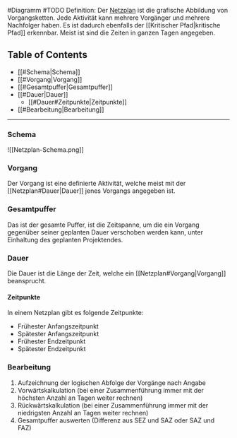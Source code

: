 #Diagramm #TODO
Definition: Der [Netzplan](https://de.wikipedia.org/wiki/Netzplantechnik) ist die grafische Abbildung von Vorgangsketten. Jede Aktivität kann mehrere Vorgänger und mehrere Nachfolger haben. Es ist dadurch ebenfalls der [[Kritischer Pfad|kritische Pfad]] erkennbar. Meist ist sind die Zeiten in ganzen Tagen angegeben.

## Table of Contents

- [[#Schema|Schema]]
- [[#Vorgang|Vorgang]]
- [[#Gesamtpuffer|Gesamtpuffer]]
- [[#Dauer|Dauer]]
	- [[#Dauer#Zeitpunkte|Zeitpunkte]]
- [[#Bearbeitung|Bearbeitung]]


---

### Schema
![[Netzplan-Schema.png]]

### Vorgang
Der Vorgang ist eine definierte Aktivität, welche meist mit der [[Netzplan#Dauer|Dauer]] jenes Vorgangs angegeben ist.
### Gesamtpuffer
Das ist der gesamte Puffer, ist die Zeitspanne, um die ein Vorgang gegenüber seiner geplanten Dauer verschoben werden kann, unter Einhaltung des geplanten Projektendes.
### Dauer
Die Dauer ist die Länge der Zeit, welche ein [[Netzplan#Vorgang|Vorgang]] beansprucht.
#### Zeitpunkte
In einem Netzplan gibt es folgende Zeitpunkte:
- Frühester Anfangszeitpunkt
- Spätester Anfangszeitpunkt
- Frühester Endzeitpunkt
- Spätester Endzeitpunkt

### Bearbeitung
1. Aufzeichnung der logischen Abfolge der Vorgänge nach Angabe
2. Vorwärtskalkulation (bei einer Zusammenführung immer mit der höchsten Anzahl an Tagen weiter rechnen)
3. Rückwärtskalkulation (bei einer Zusammenführung immer mit der niedrigsten Anzahl an Tagen weiter rechnen)
4. Gesamtpuffer auswerten (Differenz aus SEZ und SAZ oder SAZ und FAZ)